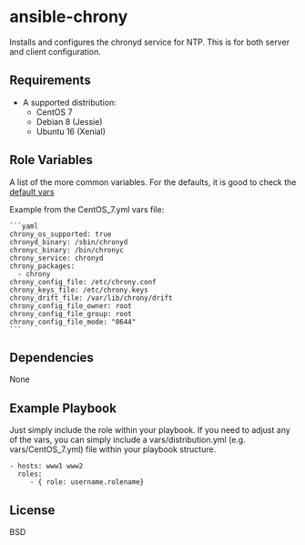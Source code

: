 ansible-chrony
=========

Installs and configures the chronyd service for NTP.  This is for both server and client configuration.

Requirements
------------

* A supported distribution:
  * CentOS 7
  * Debian 8 (Jessie)
  * Ubuntu 16 (Xenial)

Role Variables
--------------

A list of the more common variables. For the defaults, it is good to check the [default vars](defaults/main.yml)

Example from the CentOS_7.yml vars file:

	```yaml
	chrony_os_supported: true
	chronyd_binary: /sbin/chronyd
	chronyc_binary: /bin/chronyc
	chrony_service: chronyd
	chrony_packages:
	  - chrony
	chrony_config_file: /etc/chrony.conf
	chrony_keys_file: /etc/chrony.keys
	chrony_drift_file: /var/lib/chrony/drift
	chrony_config_file_owner: root
	chrony_config_file_group: root
	chrony_config_file_mode: "0644"
	```

Dependencies
------------

None

Example Playbook
----------------

Just simply include the role within your playbook. If you need to adjust any of the vars, you can simply include a vars/distribution.yml (e.g. vars/CentOS_7.yml) file within your playbook structure.

    - hosts: www1 www2
      roles:
         - { role: username.rolename}

License
-------

BSD
